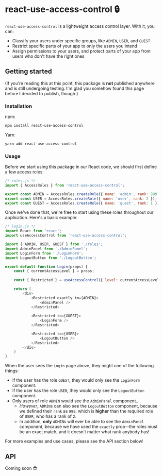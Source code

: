 # react-use-access-control 🔒
`react-use-access-control` is a lightweight access control layer. With it, you can:

* Classify your users under specific groups, like `ADMIN`, `USER`, and `GUEST`
* Restrict specific parts of your app to only the users you intend
* Assign permissions to your users, and protect parts of your app from users who don't have the right ones

## Getting started
(If you're reading this at this point, this package is __not__ published anywhere and is still undergoing testing. I'm glad you somehow found this page before I decided to publish, though.)

### Installation
npm:
```bash
npm install react-use-access-control
```

Yarn:
```bash
yarn add react-use-access-control
```

### Usage
Before we start using this package in our React code, we should first define a few access roles:

```js
/* roles.js */
import { AccessRoles } from 'react-use-access-control';

export const ADMIN = AccessRoles.createRole({ name: 'admin', rank: 999 });
export const USER = AccessRoles.createRole({ name: 'user', rank: 2 });
export const GUEST = AccessRoles.createRole({ name: 'guest', rank: 1 });
```

Once we've done that, we're free to start using these roles throughout our application. Here's a basic example:

```js
/* login.js */
import React from 'react';
import useAccessControl from 'react-use-access-control';

import { ADMIN, USER, GUEST } from './roles';
import AdminPanel from './AdminPanel';
import LoginForm from './LoginForm';
import LogoutButton from './LogoutButton';

export default function Login(props) {
    const { currentAccessLevel } = props;
    
    const { Restricted } = useAccessControl({ level: currentAccessLevel });

    return (
        <div>
            <Restricted exactly to={ADMIN}>
                <AdminPanel />
            </Restricted>
            
            <Restricted to={GUEST}>
                <LoginForm />
            </Restricted>

            <Restricted to={USER}>
                <LogoutButton />
            </Restricted>
        </div>
    )
}
```

When the user sees the `Login` page above, they might one of the following things:

* If the user has the role `GUEST`, they would only see the `LoginForm` component.
* If the user has the role `USER`, they would only see the `LogoutButton` component.
* Only users of role `ADMIN` would see the `AdminPanel` component... 
    * _However_, `ADMIN`s can also see the `LogoutButton` component, because we defined their `rank` as `999`, which is __higher__ than the required role of `USER`, who has a rank of `2`.
    * In addition, __only__ `ADMIN`s will ever be able to see the `AdminPanel` component, because we have used the `exactly` prop--the roles must be an exact match, and it doesn't matter what rank anybody has!

For more examples and use cases, please see the API section below!

## API

Coming soon 😎
